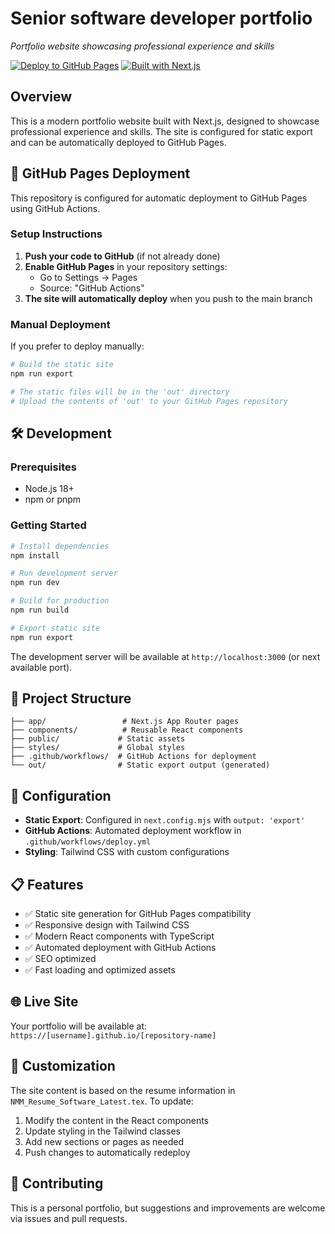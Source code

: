 # Senior software developer portfolio

*Portfolio website showcasing professional experience and skills*

[![Deploy to GitHub Pages](https://github.com/username/portfolio/actions/workflows/deploy.yml/badge.svg)](https://github.com/username/portfolio/actions/workflows/deploy.yml)
[![Built with Next.js](https://img.shields.io/badge/Built%20with-Next.js-black?style=for-the-badge&logo=next.js)](https://nextjs.org/)

## Overview

This is a modern portfolio website built with Next.js, designed to showcase professional experience and skills. The site is configured for static export and can be automatically deployed to GitHub Pages.

## 🚀 GitHub Pages Deployment

This repository is configured for automatic deployment to GitHub Pages using GitHub Actions.

### Setup Instructions

1. **Push your code to GitHub** (if not already done)
2. **Enable GitHub Pages** in your repository settings:
   - Go to Settings → Pages
   - Source: "GitHub Actions"
3. **The site will automatically deploy** when you push to the main branch

### Manual Deployment

If you prefer to deploy manually:

```bash
# Build the static site
npm run export

# The static files will be in the 'out' directory
# Upload the contents of 'out' to your GitHub Pages repository
```

## 🛠️ Development

### Prerequisites

- Node.js 18+ 
- npm or pnpm

### Getting Started

```bash
# Install dependencies
npm install

# Run development server
npm run dev

# Build for production
npm run build

# Export static site
npm run export
```

The development server will be available at `http://localhost:3000` (or next available port).

## 📁 Project Structure

```
├── app/                 # Next.js App Router pages
├── components/          # Reusable React components
├── public/             # Static assets
├── styles/             # Global styles
├── .github/workflows/  # GitHub Actions for deployment
└── out/                # Static export output (generated)
```

## 🔧 Configuration

- **Static Export**: Configured in `next.config.mjs` with `output: 'export'`
- **GitHub Actions**: Automated deployment workflow in `.github/workflows/deploy.yml`
- **Styling**: Tailwind CSS with custom configurations

## 📋 Features

- ✅ Static site generation for GitHub Pages compatibility
- ✅ Responsive design with Tailwind CSS
- ✅ Modern React components with TypeScript
- ✅ Automated deployment with GitHub Actions
- ✅ SEO optimized
- ✅ Fast loading and optimized assets

## 🌐 Live Site

Your portfolio will be available at: `https://[username].github.io/[repository-name]`

## 📝 Customization

The site content is based on the resume information in `NMM_Resume_Software_Latest.tex`. To update:

1. Modify the content in the React components
2. Update styling in the Tailwind classes
3. Add new sections or pages as needed
4. Push changes to automatically redeploy

## 🤝 Contributing

This is a personal portfolio, but suggestions and improvements are welcome via issues and pull requests.
